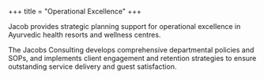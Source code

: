 +++
title = "Operational Excellence"
+++

Jacob provides strategic planning support for operational excellence in Ayurvedic health resorts and wellness centres. 
<!--more-->

The Jacobs Consulting develops comprehensive departmental policies and SOPs, and implements client engagement and retention strategies to ensure outstanding service delivery and guest satisfaction.